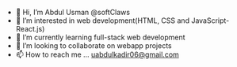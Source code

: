 - 👋 Hi, I’m Abdul Usman @softClaws
- 👀 I’m interested in web development(HTML, CSS and JavaScript-React.js)
- 🌱 I’m currently learning full-stack web development
- 💞️ I’m looking to collaborate on webapp projects
- 📫 How to reach me ... uabdulkadir06@gmail.com


<!---
softClaws/softClaws is a ✨ special ✨ repository because its `README.md` (this file) appears on your GitHub profile.
You can click the Preview link to take a look at your changes.
--->
